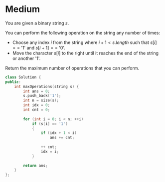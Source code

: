 # Medium

You are given a binary string $s$.

You can perform the following operation on the string any number of times:

- Choose any index $i$ from the string where $i + 1 < s.length$ such that $s[i] ==$ '1' and $s[i + 1] ==$ '0'.
- Move the character $s[i]$ to the right until it reaches the end of the string or another '1'.

Return the maximum number of operations that you can perform.

```cpp
class Solution {
public:
    int maxOperations(string s) {
        int ans = 0;
        s.push_back('1');
        int n = size(s);
        int idx = 0;
        int cnt = 0;
        
        for (int i = 0; i < n; ++i)
            if (s[i] == '1')
            {
                if (idx + 1 < i)
                    ans += cnt;
                
                ++ cnt;
                idx = i;
            }
        
        return ans;
    }
};
```
